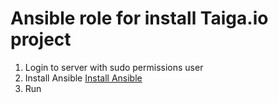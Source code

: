 # Ansible role for install Taiga.io project
1) Login to server with sudo permissions user
2) Install Ansible [Install Ansible](http://docs.ansible.com/ansible/intro_installation.html)
3) Run 